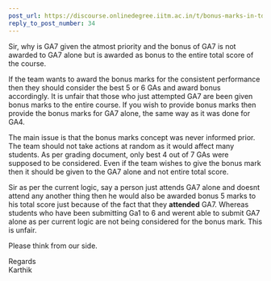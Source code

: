 ```yaml
---
post_url: https://discourse.onlinedegree.iitm.ac.in/t/bonus-marks-in-tds-for-jan-25/172246/41
reply_to_post_number: 34
---
```

Sir, why is GA7 given the atmost priority and the bonus of GA7 is not awarded to GA7 alone but is awarded as bonus to the entire total score of the course.

If the team wants to award the bonus marks for the consistent performance then they should consider the best 5 or 6 GAs and award bonus accordingly. It is unfair that those who just attempted GA7 are been given bonus marks to the entire course. If you wish to provide bonus marks then provide the bonus marks for GA7 alone, the same way as it was done for GA4.

The main issue is that the bonus marks concept was never informed prior. The team should not take actions at random as it would affect many students. As per grading document, only best 4 out of 7 GAs were supposed to be considered. Even if the team wishes to give the bonus mark then it should be given to the GA7 alone and not entire total score.

Sir as per the current logic, say a person just attends GA7 alone and doesnt attend any another thing then he would also be awarded bonus 5 marks to his total score just because of the fact that they **attended** GA7. Whereas students who have been submitting Ga1 to 6 and werent able to submit GA7 alone as per current logic are not being considered for the bonus mark. This is unfair.

Please think from our side.

Regards  
Karthik